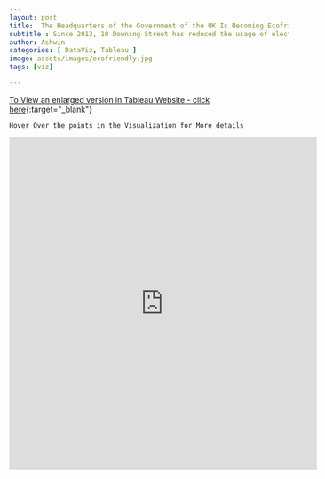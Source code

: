 ```yaml
---
layout: post
title:  The Headquarters of the Government of the UK Is Becoming Ecofriendly
subtitle : Since 2013, 10 Downing Street has reduced the usage of electricity drastically
author: Ashwin
categories: [ DataViz, Tableau ]
image: assets/images/ecofriendly.jpg
tags: [viz]

---
```

[To View an enlarged version in Tableau Website - click here](https://public.tableau.com/views/ElectricityConsumptionat10DowningStreet/Dashboard1?:embed=y&:display_count=yes&publish=yes&:origin=viz_share_link){:target="_blank"}

```
Hover Over the points in the Visualization for More details 
```

<iframe seamless frameborder="0" src="https://public.tableau.com/views/ElectricityConsumptionat10DowningStreet/Dashboard1?:embed=y&:display_count=yes&publish=yes&:origin=viz_share_link&:showVizHome=no" width = '110%' height = '600'></iframe>
